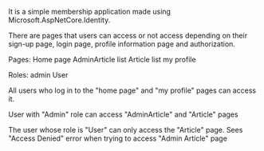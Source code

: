 It is a simple membership application made using Microsoft.AspNetCore.Identity.


There are pages that users can access or not access depending on their sign-up page, login page, profile information page and authorization.


Pages:
Home page
AdminArticle list
Article list
my profile


Roles:
admin
User


All users who log in to the "home page" and "my profile" pages can access it.


User with "Admin" role can access "AdminArticle" and "Article" pages


The user whose role is "User" can only access the "Article" page. Sees "Access Denied" error when trying to access "Admin Article" page
